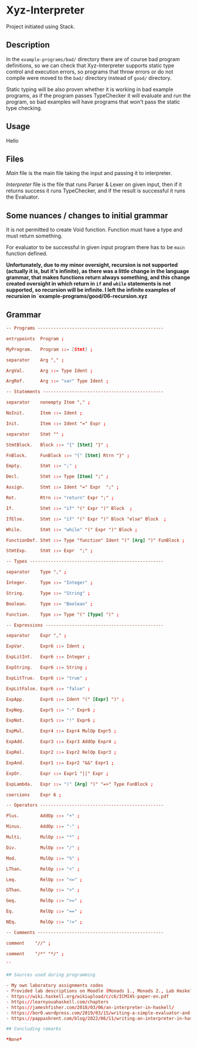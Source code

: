 # Xyz-Interpreter

Project initiated using Stack.

## Description

In the `example-programs/bad/` directory there are of course bad program definitions, so we can check that
Xyz-Interpreter supports static type control and execution errors, so programs that throw errors or do not compile
were moved to the `bad/` directory instead of `good/` directory.

Static typing will be also proven whether it is working in bad example programs, as if the program passes 
TypeChecker it will evaluate and run the program, so bad examples will have programs that won't pass 
the static type checking.

## Usage

Hello

## Files

*Main* file is the main file taking the input and passing it to interpreter.

*Interpreter* file is the file that runs Parser & Lexer on given input, 
then if it returns success it runs TypeChecker, and if the result is successful
it runs the Evaluator. 

## Some nuances / changes to initial grammar

It is not permitted to create Void function. Function must have a type and must return something.

For evaluator to be successful in given input program there has to be `main` function defined.

**Unfortunately, due to my minor oversight, recursion is not supported (actually it is, but it's infinite), as there was a little change in the language grammar, that makes functions return always something, and this change created oversight in which return in `if` and `while` statements is not supported, so recursion will be infinite. I left the infinite examples of recursion in `example-programs/good/06-recursion.xyz**

## Grammar

```cf
-- Programs ------------------------------------------------

entrypoints  Program ;

MyProgram.   Program ::= [Stmt] ;

separator    Arg "," ;

ArgVal.      Arg ::= Type Ident ;

ArgRef.      Arg ::= "var" Type Ident ;

-- Statements ----------------------------------------------

separator    nonempty Item "," ;

NoInit.      Item ::= Ident ; 

Init.        Item ::= Ident "=" Expr ;

separator    Stmt "" ;

StmtBlock.   Block ::= "{" [Stmt] "}" ;

FnBlock.     FunBlock ::= "{" [Stmt] Rtrn "}" ;

Empty.       Stmt ::= ";" ;

Decl.        Stmt ::= Type [Item] ";" ;

Assign.      Stmt ::= Ident "=" Expr  ";" ;

Ret.         Rtrn ::= "return" Expr ";" ;

If.          Stmt ::= "if" "(" Expr ")" Block  ;

IfElse.      Stmt ::= "if" "(" Expr ")" Block "else" Block  ;

While.       Stmt ::= "while" "(" Expr ")" Block ;

FunctionDef. Stmt ::= Type "function" Ident "(" [Arg] ")" FunBlock ;

StmtExp.     Stmt ::= Expr  ";" ;

-- Types ---------------------------------------------------

separator    Type "," ;

Integer.     Type ::= "Integer" ;

String.      Type ::= "String" ;

Boolean.     Type ::= "Boolean" ;

Function.    Type ::= Type "(" [Type] ")" ;

-- Expressions ---------------------------------------------

separator    Expr "," ;

ExpVar.      Expr6 ::= Ident ;

ExpLitInt.   Expr6 ::= Integer ;

ExpString.   Expr6 ::= String ;

ExpLitTrue.  Expr6 ::= "true" ;

ExpLitFalse. Expr6 ::= "false" ;

ExpApp.      Expr6 ::= Ident "(" [Expr] ")" ;

ExpNeg.      Expr5 ::= "-" Expr6 ;

ExpNot.      Expr5 ::= "!" Expr6 ;

ExpMul.      Expr4 ::= Expr4 MulOp Expr5 ;

ExpAdd.      Expr3 ::= Expr3 AddOp Expr4 ;

ExpRel.      Expr2 ::= Expr2 RelOp Expr3 ;

ExpAnd.      Expr1 ::= Expr2 "&&" Expr1 ;

ExpOr.       Expr ::= Expr1 "||" Expr ;

ExpLambda.   Expr ::= "(" [Arg] ")" "=>" Type FunBlock ; 

coercions    Expr 6 ;

-- Operators -----------------------------------------------

Plus.        AddOp ::= "+" ;

Minus.       AddOp ::= "-" ;

Multi.       MulOp ::= "*" ;

Div.         MulOp ::= "/" ;

Mod.         MulOp ::= "%" ;

LThan.       RelOp ::= "<" ;

Leq.         RelOp ::= "<=" ;

GThan.       RelOp ::= ">" ;

Geq.         RelOp ::= ">=" ;

Eq.          RelOp ::= "==" ;

NEq.         RelOp ::= "!=" ;

-- Comments ------------------------------------------------

comment    "//" ;

comment    "/*" "*/" ;

``

## Sources used during programming

- My own laboratory assignments codes
- Provided lab descriptions on Moodle (Monads 1., Monads 2., Lab Haskell-Extra, Types)
- https://wiki.haskell.org/wikiupload/c/c6/ICMI45-paper-en.pdf
- https://learnyouahaskell.com/chapters
- https://jameshfisher.com/2018/03/06/an-interpreter-in-haskell/ 
- https://bor0.wordpress.com/2019/03/15/writing-a-simple-evaluator-and-type-checker-in-haskell/
- https://pappasbrent.com/blog/2022/06/11/writing-an-interpreter-in-haskell.html

## Concluding remarks

*None*
